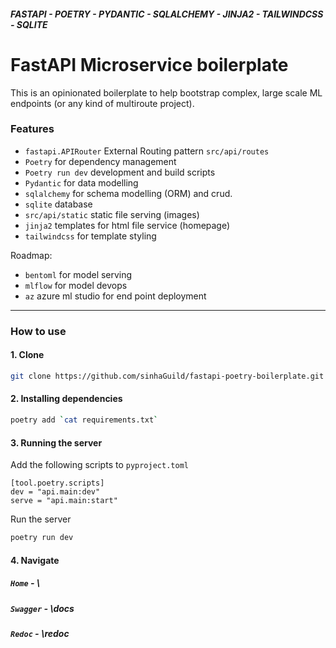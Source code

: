 ##### FASTAPI - POETRY - PYDANTIC - SQLALCHEMY - JINJA2 - TAILWINDCSS - SQLITE

# FastAPI Microservice boilerplate

This is an opinionated boilerplate to help bootstrap complex, large scale ML endpoints (or any kind of multiroute project).

### Features

- `fastapi.APIRouter` External Routing pattern `src/api/routes`
- `Poetry` for dependency management
- `Poetry run dev` development and build scripts
- `Pydantic` for data modelling
- `sqlalchemy` for schema modelling (ORM) and crud.
- `sqlite` database
- `src/api/static` static file serving (images)
- `jinja2` templates for html file service (homepage)
- `tailwindcss` for template styling

Roadmap:

- `bentoml` for model serving
- `mlflow` for model devops
- `az` azure ml studio for end point deployment

---

### How to use

#### 1. Clone

```zsh
git clone https://github.com/sinhaGuild/fastapi-poetry-boilerplate.git && cd fastapi-poetry-boilerplate
```

#### 2. Installing dependencies

```sh
poetry add `cat requirements.txt`
```

#### 3. Running the server

Add the following scripts to `pyproject.toml`

```t
[tool.poetry.scripts]
dev = "api.main:dev"
serve = "api.main:start"
```

Run the server

```sh
poetry run dev
```

#### 4. Navigate

##### `Home` - \

##### `Swagger` - \docs

##### `Redoc` - \redoc
